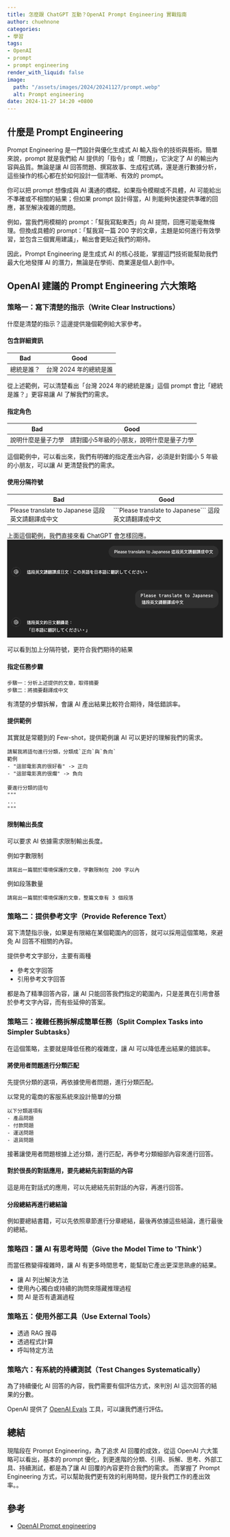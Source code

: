 ```yaml
---
title: 怎麼跟 ChatGPT 互動？OpenAI Prompt Engineering 實戰指南
author: chuehnone
categories:
- 學習
tags:
- OpenAI
- prompt
- prompt engineering
render_with_liquid: false
image:
  path: "/assets/images/2024/20241127/prompt.webp"
  alt: Prompt engineering
date: 2024-11-27 14:20 +0800
---
```

## 什麼是 Prompt Engineering

Prompt Engineering 是一門設計與優化生成式 AI 輸入指令的技術與藝術。簡單來說，prompt 就是我們給 AI 提供的「指令」或「問題」，它決定了 AI 的輸出內容與品質。無論是讓 AI 回答問題、撰寫故事、生成程式碼，還是進行數據分析，這些操作的核心都在於如何設計一個清晰、有效的 prompt。

你可以把 prompt 想像成與 AI 溝通的橋樑。如果指令模糊或不具體，AI 可能給出不準確或不相關的結果；但如果 prompt 設計得當，AI 則能夠快速提供準確的回應，甚至解決複雜的問題。

例如，當我們用模糊的 prompt：「幫我寫點東西」向 AI 提問，回應可能毫無條理。但換成具體的 prompt：「幫我寫一篇 200 字的文章，主題是如何進行有效學習，並包含三個實用建議」，輸出會更貼近我們的期待。

因此，Prompt Engineering 是生成式 AI 的核心技能，掌握這門技術能幫助我們最大化地發揮 AI 的潛力，無論是在學術、商業還是個人創作中。


## OpenAI 建議的 Prompt Engineering 六大策略

### 策略一：寫下清楚的指示（Write Clear Instructions）

什麼是清楚的指示？這邊提供幾個範例給大家參考。

#### 包含詳細資訊

| Bad   | Good           |
|-------|----------------|
| 總統是誰？ | 台灣 2024 年的總統是誰 |

從上述範例，可以清楚看出「台灣 2024 年的總統是誰」這個 prompt 會比「總統是誰？」更容易讓 AI 了解我們的需求。 

#### 指定角色

| Bad       | Good                  |
|-----------|-----------------------|
| 說明什麼是量子力學 | 請對國小5年級的小朋友，說明什麼是量子力學 |

這個範例中，可以看出來，我們有明確的指定產出內容，必須是針對國小 5 年級的小朋友，可以讓 AI 更清楚我們的需求。

#### 使用分隔符號

| Bad                                     | Good                                                |
|-----------------------------------------|-----------------------------------------------------|
| Please translate to Japanese 這段英文請翻譯成中文 | \`\`\`Please translate to Japanese\`\`\` 這段英文請翻譯成中文 |

上面這個範例，我們直接來看 ChatGPT 會怎樣回應。
![使用分隔符號的 prompt](/assets/images/2024/20241127/prompt-1.png)

可以看到加上分隔符號，更符合我們期待的結果

#### 指定任務步驟

```text
步驟一：分析上述提供的文章，取得摘要
步驟二：將摘要翻譯成中文
```

有清楚的步驟拆解，會讓 AI 產出結果比較符合期待，降低錯誤率。

#### 提供範例

其實就是常聽到的 Few-shot，提供範例讓 AI 可以更好的理解我們的需求。

```text
請幫我將語句進行分類，分類成`正向`與`負向`
範例
- "這部電影真的很好看" -> 正向
- "這部電影真的很爛" -> 負向

要進行分類的語句
"""
...
"""
```

#### 限制輸出長度

可以要求 AI 依據需求限制輸出長度。

例如字數限制
```text
請寫出一篇關於環境保護的文章，字數限制在 200 字以內
```

例如段落數量
```text
請寫出一篇關於環境保護的文章，整篇文章有 3 個段落
```

### 策略二：提供參考文字（Provide Reference Text）

寫下清楚指示後，如果是有限縮在某個範圍內的回答，就可以採用這個策略，來避免 AI 回答不相關的內容。

提供參考文字部分，主要有兩種
- 參考文字回答
- 引用參考文字回答

都是為了精準回答內容，讓 AI 只能回答我們指定的範圍內，只是差異在引用會基於參考文字內容，而有些延伸的答案。

### 策略三：複雜任務拆解成簡單任務（Split Complex Tasks into Simpler Subtasks）

在這個策略，主要就是降低任務的複雜度，讓 AI 可以降低產出結果的錯誤率。

#### 將使用者問題進行分類匹配

先提供分類的選項，再依據使用者問題，進行分類匹配。

以常見的電商的客服系統來設計簡單的分類
```text
以下分類選項有
- 產品問題
- 付款問題
- 運送問題
- 退貨問題
```

接著讓使用者問題根據上述分類，進行匹配，再參考分類細部內容來進行回答。

#### 對於很長的對話應用，要先總結先前對話的內容

這是用在對話式的應用，可以先總結先前對話的內容，再進行回答。

#### 分段總結再進行總結論

例如要總結書籍，可以先依照章節進行分章總結，最後再依據這些結論，進行最後的總結。

### 策略四：讓 AI 有思考時間（Give the Model Time to 'Think'）

而當任務變得複雜時，讓 AI 有更多時間思考，能幫助它產出更深思熟慮的結果。

- 讓 AI 列出解決方法
- 使用內心獨白或持續的詢問來隱藏推理過程
- 問 AI 是否有遺漏過程

### 策略五：使用外部工具（Use External Tools）

- 透過 RAG 搜尋
- 透過程式計算
- 呼叫特定方法

### 策略六：有系統的持續測試（Test Changes Systematically）

為了持續優化 AI 回答的內容，我們需要有個評估方式，來判別 AI 這次回答的結果的分數。

OpenAI 提供了 [OpenAI Evals](https://github.com/openai/evals) 工具，可以讓我們進行評估。

## 總結

現階段在 Prompt Engineering，為了追求 AI 回覆的成效，從這 OpenAI 六大策略可以看出，基本的 prompt 優化，到更進階的分類、引用、拆解、思考、外部工具、持續測試，都是為了讓 AI 回覆的內容更符合我們的需求。
而掌握了 Prompt Engineering 方式，可以幫助我們更有效的利用時間，提升我們工作的產出效率。。

## 參考
- [OpenAI Prompt engineering](https://platform.openai.com/docs/guides/prompt-engineering)
